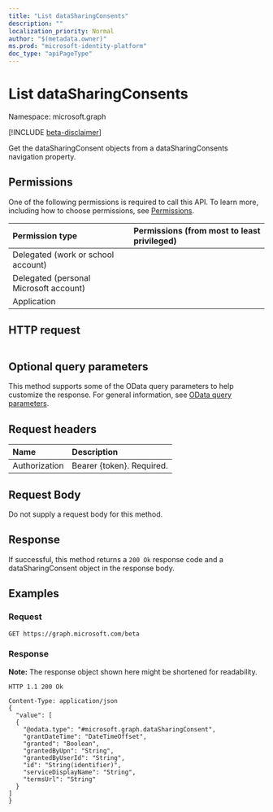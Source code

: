 ```yaml
---
title: "List dataSharingConsents"
description: ""
localization_priority: Normal
author: "$(metadata.owner)"
ms.prod: "microsoft-identity-platform"
doc_type: "apiPageType"
---
```


# List dataSharingConsents

Namespace: microsoft.graph

[!INCLUDE [beta-disclaimer](../../includes/beta-disclaimer.md)]

Get the dataSharingConsent objects from a dataSharingConsents navigation property.

## Permissions

One of the following permissions is required to call this API. To learn more, including how to choose permissions, see [Permissions](/graph/permissions-reference).

| Permission type                        | Permissions (from most to least privileged) |
| :------------------------------------- | :------------------------------------------ |
| Delegated (work or school account)     |                                             |
| Delegated (personal Microsoft account) |                                             |
| Application                            |                                             |

## HTTP request

<!-- {
  "blockType": "ignored"
}
-->

```http

```

## Optional query parameters

This method supports some of the OData query parameters to help customize the response. For general information, see [OData query parameters](/graph/query-parameters).

## Request headers

| Name          | Description               |
| :------------ | :------------------------ |
| Authorization | Bearer {token}. Required. |

## Request Body

<!-- Actions and Functions -->

<!-- CRUD Methods -->

Do not supply a request body for this method.

## Response

If successful, this method returns a `200 Ok` response code and a dataSharingConsent object in the response body.

## Examples

### Request

<!-- {
  "blockType": "request",
  "name": "list_datasharingconsents"
}
-->

```http
GET https://graph.microsoft.com/beta

```

### Response

**Note:** The response object shown here might be shortened for readability.

<!-- {
  "blockType": "response",
  "truncated": true,
  "@odata.type": "$(this.ReturnTypeFullName)"
}
-->

```http
HTTP 1.1 200 Ok

Content-Type: application/json
{
  "value": [
  {
    "@odata.type": "#microsoft.graph.dataSharingConsent",
    "grantDateTime": "DateTimeOffset",
    "granted": "Boolean",
    "grantedByUpn": "String",
    "grantedByUserId": "String",
    "id": "String(identifier)",
    "serviceDisplayName": "String",
    "termsUrl": "String"
  }
]
}

```

